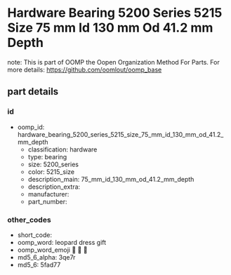 # Hardware Bearing 5200 Series 5215 Size 75 mm Id 130 mm Od 41.2 mm Depth  

note: This is part of OOMP the Oopen Organization Method For Parts. For more details: https://github.com/oomlout/oomp_base

##  part details





### id
* oomp_id: hardware_bearing_5200_series_5215_size_75_mm_id_130_mm_od_41.2_mm_depth
  * classification: hardware
  * type: bearing
  * size: 5200_series
  * color: 5215_size
  * description_main: 75_mm_id_130_mm_od_41.2_mm_depth
  * description_extra: 
  * manufacturer: 
  * part_number: 

### other_codes
* short_code: 
* oomp_word: leopard dress gift
* oomp_word_emoji :leopard: :dress: :gift:
* md5_6_alpha: 3qe7r
* md5_6: 5fad77